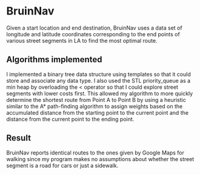 # BruinNav

Given a start location and end destination, BruinNav uses a data set of
longitude and latitude coordinates corresponding to the end points of various
street segments in LA to find the most optimal route.

## Algorithms implemented
I implemented a binary tree data structure using templates so that it could 
store and associate any data type. I also used the STL priority_queue as a 
min heap by overloading the < operator so that I could explore street segments
with lower costs first. This allowed my algorithm to more quickly determine the 
shortest route from Point A to Point B by using a heuristic similar to the A* 
path-finding algorithm to assign weights based on the accumulated distance from 
the starting point to the current point and the distance from the current point
to the ending point.

## Result
BruinNav reports identical routes to the ones given by Google Maps for walking
since my program makes no assumptions about whether the street segment is a road 
for cars or just a sidewalk.
